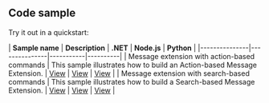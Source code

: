 ## Code sample

Try it out in a quickstart:

  | **Sample name** | **Description** | **.NET** | **Node.js** | **Python** |
  |---------------|---------------|-----------|----------|
  | Message extension with action-based commands | This sample illustrates how to build an Action-based Message Extension. | [View](https://github.com/OfficeDev/Microsoft-Teams-Samples/tree/main/samples/msgext-action/csharp) | [View](https://github.com/OfficeDev/Microsoft-Teams-Samples/tree/main/samples/msgext-action/nodejs) | [View]( https://github.com/OfficeDev/Microsoft-Teams-Samples/tree/main/samples/msgext-action/python) |
  | Message extension with search-based commands | This sample illustrates how to build a Search-based Message Extension. | [View](https://github.com/OfficeDev/Microsoft-Teams-Samples/tree/main/samples/msgext-search/csharp) | [View](https://github.com/microsoft/BotBuilder-Samples/tree/master/samples/javascript_nodejs/50.teams-messaging-extensions-search) | [View](https://github.com/OfficeDev/Microsoft-Teams-Samples/tree/main/samples/msgext-search/python) |